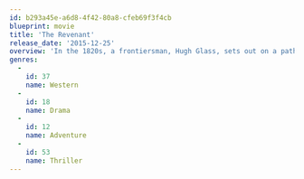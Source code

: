 ```yaml
---
id: b293a45e-a6d8-4f42-80a8-cfeb69f3f4cb
blueprint: movie
title: 'The Revenant'
release_date: '2015-12-25'
overview: 'In the 1820s, a frontiersman, Hugh Glass, sets out on a path of vengeance against those who left him for dead after a bear mauling.'
genres:
  -
    id: 37
    name: Western
  -
    id: 18
    name: Drama
  -
    id: 12
    name: Adventure
  -
    id: 53
    name: Thriller
---
```

